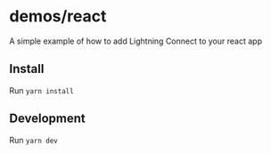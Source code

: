 # demos/react

A simple example of how to add Lightning Connect to your react app

## Install

Run `yarn install`

## Development

Run `yarn dev`
